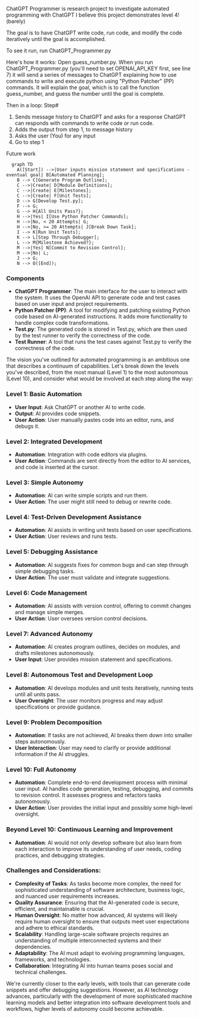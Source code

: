 ChatGPT Programmer is research project to investigate automated programming with ChatGPT
I believe this project demonstrates level 4! (barely)

The goal is to have ChatGPT write code, run code, and modify the code iteratively until the goal is accomplished.

To see it run, run ChatGPT_Programmer.py

Here's how it works:
Open guess_number.py. When you run ChatGPT_Programmer.py (you'll need to set OPENAI_API_KEY first, see line 7)
it will send a series of messages to ChatGPT explaining how to use commands to write and execute python using "Python Patcher" (PP) commands.
It will explain the goal, which is to call the function guess_number, and guess the number until the goal is complete.

Then in a loop:
Step#
1. Sends message history to ChatGPT and asks for a response
   ChatGPT can responds with commands to write code or run code.
2. Adds the output from step 1, to message history
3. Asks the user (You) for any input
4. Go to step 1

Future work

```mermaid
  graph TD
    A([Start]) -->|User inputs mission statement and specifications - eventual goal| B[Automated Planning];
    B --> C[Generate Program Outline];
    C -->|Create| D[Module Definitions];
    C -->|Create| E[Milestones];
    C -->|Create| F[Unit Tests];
    D --> G[Develop Test.py];
    F --> G;
    G --> H{All Units Pass?};
    H -->|Yes| I[Use Python Patcher Commands];
    H -->|No, < 20 Attempts| G;
    H -->|No, >= 20 Attempts| J[Break Down Task];
    I --> K[Run Unit Tests];
    K --> L[Step Through Debugger];
    L --> M{Milestone Achieved?};
    M -->|Yes| N[Commit to Revision Control];
    M -->|No| L;
    J --> G;
    N --> O([End]);
```

### Components

- **ChatGPT Programmer**: The main interface for the user to interact with the system. It uses the OpenAI API to generate code and test cases based on user input and project requirements.
- **Python Patcher (PP)**: A tool for modifying and patching existing Python code based on AI-generated instructions. It adds more functionality to handle complex code transformations.
- **Test.py**: The generated code is stored in Test.py, which are then used by the test runner to verify the correctness of the code.
- **Test Runner**: A tool that runs the test cases against Test.py to verify the correctness of the code.

The vision you've outlined for automated programming is an ambitious one that describes a continuum of capabilities. Let's break down the levels you've described, from the most manual (Level 1) to the most autonomous (Level 10), and consider what would be involved at each step along the way:


### Level 1: Basic Automation
- **User Input**: Ask ChatGPT or another AI to write code.
- **Output**: AI provides code snippets.
- **User Action**: User manually pastes code into an editor, runs, and debugs it.

### Level 2: Integrated Development
- **Automation**: Integration with code editors via plugins.
- **User Action**: Commands are sent directly from the editor to AI services, and code is inserted at the cursor.

### Level 3: Simple Autonomy
- **Automation**: AI can write simple scripts and run them.
- **User Action**: The user might still need to debug or rewrite code.

### Level 4: Test-Driven Development Assistance
- **Automation**: AI assists in writing unit tests based on user specifications.
- **User Action**: User reviews and runs tests.

### Level 5: Debugging Assistance
- **Automation**: AI suggests fixes for common bugs and can step through simple debugging tasks.
- **User Action**: The user must validate and integrate suggestions.

### Level 6: Code Management
- **Automation**: AI assists with version control, offering to commit changes and manage simple merges.
- **User Action**: User oversees version control decisions.

### Level 7: Advanced Autonomy
- **Automation**: AI creates program outlines, decides on modules, and drafts milestones autonomously.
- **User Input**: User provides mission statement and specifications.

### Level 8: Autonomous Test and Development Loop
- **Automation**: AI develops modules and unit tests iteratively, running tests until all units pass.
- **User Oversight**: The user monitors progress and may adjust specifications or provide guidance.

### Level 9: Problem Decomposition
- **Automation**: If tasks are not achieved, AI breaks them down into smaller steps autonomously.
- **User Interaction**: User may need to clarify or provide additional information if the AI struggles.

### Level 10: Full Autonomy
- **Automation**: Complete end-to-end development process with minimal user input. AI handles code generation, testing, debugging, and commits to revision control. It assesses progress and refactors tasks autonomously.
- **User Action**: User provides the initial input and possibly some high-level oversight.

### Beyond Level 10: Continuous Learning and Improvement
- **Automation**: AI would not only develop software but also learn from each interaction to improve its understanding of user needs, coding practices, and debugging strategies.

### Challenges and Considerations:
- **Complexity of Tasks**: As tasks become more complex, the need for sophisticated understanding of software architecture, business logic, and nuanced user requirements increases.
- **Quality Assurance**: Ensuring that the AI-generated code is secure, efficient, and maintainable is crucial.
- **Human Oversight**: No matter how advanced, AI systems will likely require human oversight to ensure that outputs meet user expectations and adhere to ethical standards.
- **Scalability**: Handling large-scale software projects requires an understanding of multiple interconnected systems and their dependencies.
- **Adaptability**: The AI must adapt to evolving programming languages, frameworks, and technologies.
- **Collaboration**: Integrating AI into human teams poses social and technical challenges.

We're currently closer to the early levels, with tools that can generate code snippets and offer debugging suggestions. However, as AI technology advances, particularly with the development of more sophisticated machine learning models and better integration into software development tools and workflows, higher levels of autonomy could become achievable.
